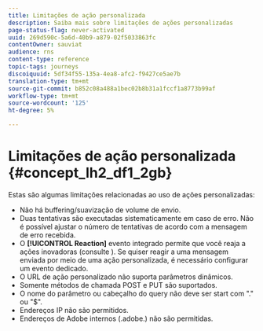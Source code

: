 ```yaml
---
title: Limitações de ação personalizada
description: Saiba mais sobre limitações de ações personalizadas
page-status-flag: never-activated
uuid: 269d590c-5a6d-40b9-a879-02f5033863fc
contentOwner: sauviat
audience: rns
content-type: reference
topic-tags: journeys
discoiquuid: 5df34f55-135a-4ea8-afc2-f9427ce5ae7b
translation-type: tm+mt
source-git-commit: b852c08a488a1bec02b8b31a1fccf1a8773b99af
workflow-type: tm+mt
source-wordcount: '125'
ht-degree: 5%

---
```



# Limitações de ação personalizada {#concept_lh2_df1_2gb}

Estas são algumas limitações relacionadas ao uso de ações personalizadas:

* Não há buffering/suavização de volume de envio.
* Duas tentativas são executadas sistematicamente em caso de erro. Não é possível ajustar o número de tentativas de acordo com a mensagem de erro recebida.
* O **[!UICONTROL Reaction]** evento integrado permite que você reaja a ações inovadoras (consulte [](../building-journeys/reaction-events.md)). Se quiser reagir a uma mensagem enviada por meio de uma ação personalizada, é necessário configurar um evento dedicado.
* O URL de ação personalizado não suporta parâmetros dinâmicos.
* Somente métodos de chamada POST e PUT são suportados.
* O nome do parâmetro ou cabeçalho do query não deve ser start com &quot;.&quot; ou &quot;$&quot;.
* Endereços IP não são permitidos.
* Endereços de Adobe internos (.adobe.) não são permitidas.

